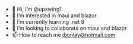 - 👋 Hi, I’m @upswing1
- 👀 I’m interested in maui and blazor
- 🌱 I’m currently learning .net 8
- 💞️ I’m looking to collaborate on maui and blazor
- 📫 How to reach me jbonlay@hotmail.com

<!---
upswing1/upswing1 is a ✨ special ✨ repository because its `README.md` (this file) appears on your GitHub profile.
You can click the Preview link to take a look at your changes.
--->
